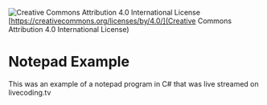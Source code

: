 ![Creative Commons Attribution 4.0 International License](https://i.creativecommons.org/l/by/4.0/88x31.png)
[https://creativecommons.org/licenses/by/4.0/](Creative Commons Attribution 4.0 International License)
# Notepad Example
This was an example of a notepad program in C# that was live streamed on livecoding.tv
